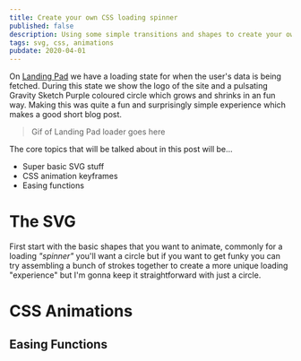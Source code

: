 ```yaml
---
title: Create your own CSS loading spinner
published: false
description: Using some simple transitions and shapes to create your own unique loading spinner
tags: svg, css, animations
pubdate: 2020-04-01
---
```


On [Landing Pad](https://landingpad.me) we have a loading state for when the user's data is being fetched. During this state we show the logo of the site and a pulsating Gravity Sketch Purple coloured circle which grows and shrinks in an fun way. Making this was quite a fun and surprisingly simple experience which makes a good short blog post.

> Gif of Landing Pad loader goes here

The core topics that will be talked about in this post will be...

- Super basic SVG stuff
- CSS animation keyframes
- Easing functions

# The SVG

First start with the basic shapes that you want to animate, commonly for a loading _"spinner"_ you'll want a circle but if you want to get funky you can try assembling a bunch of strokes together to create a more unique loading "experience" but I'm gonna keep it straightforward with just a circle.

# CSS Animations

## Easing Functions
